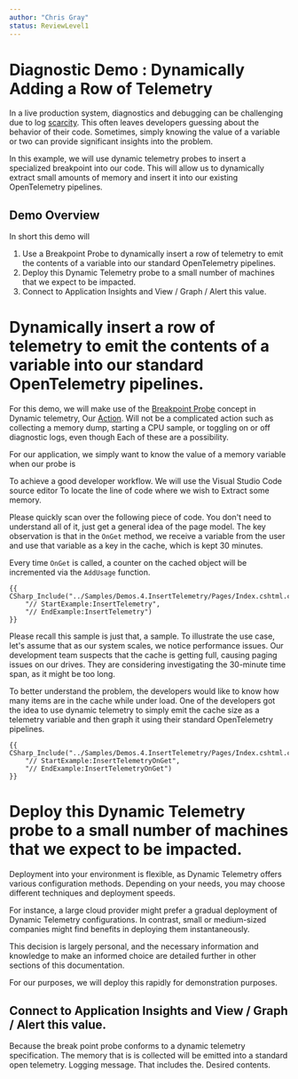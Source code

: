 ```yaml
---
author: "Chris Gray"
status: ReviewLevel1
---
```


# Diagnostic Demo : Dynamically Adding a Row of Telemetry
In a live production system, diagnostics and debugging can be challenging due to log [scarcity](./PositionPaper.ScarcityAndHumans.md). This often leaves developers guessing about the behavior of their code. Sometimes, simply knowing the value of a variable or two can provide significant insights into the problem.

In this example, we will use dynamic telemetry probes to insert a specialized breakpoint into our code. This will allow us to dynamically extract small amounts of memory and insert it into our existing OpenTelemetry pipelines.

## Demo Overview

In short this demo will

1. Use a Breakpoint Probe to dynamically insert a row of telemetry to emit the contents of a variable into our standard OpenTelemetry pipelines.
2. Deploy this Dynamic Telemetry probe to a small number of machines that we expect to be impacted.
3. Connect to Application Insights and View / Graph / Alert this value.


# Dynamically insert a row of telemetry to emit the contents of a variable into our standard OpenTelemetry pipelines.

For this demo, we will make use of the [Breakpoint Probe](./Architecture.Probe.Breakpoint.document.md) concept in Dynamic telemetry, Our [Action](./Architecture.Action.Explanation.document.md). Will not be a complicated action such as collecting a memory dump, starting a CPU sample, or toggling on or off diagnostic logs, even though Each of these are a possibility.

For our application, we simply want to know the value of a memory variable when our probe is

To achieve a good developer workflow. We will use the Visual Studio Code source editor To locate the line of code where we wish to Extract some memory.

Please quickly scan over the following piece of code. You don't need to understand all of it, just get a general idea of the page model. The key observation is that in the `OnGet` method, we receive a variable from the user and use that variable as a key in the cache, which is kept 30 minutes.

Every time `OnGet` is called, a counter on the cached object will be incremented via the `AddUsage` function.

```cdocs_include
{{ CSharp_Include("../Samples/Demos.4.InsertTelemetry/Pages/Index.cshtml.cs",
    "// StartExample:InsertTelemetry",
    "// EndExample:InsertTelemetry")
}}
```

Please recall this sample is just that, a sample. To illustrate the use case, let's assume that as our system scales, we notice performance issues. Our development team suspects that the cache is getting full, causing paging issues on our drives. They are considering investigating the 30-minute time span, as it might be too long.

To better understand the problem, the developers would like to know how many items are in the cache while under load. One of the developers got the idea to use dynamic telemetry to simply emit the cache size as a telemetry variable and then graph it using their standard OpenTelemetry pipelines.

```cdocs_include
{{ CSharp_Include("../Samples/Demos.4.InsertTelemetry/Pages/Index.cshtml.cs",
    "// StartExample:InsertTelemetryOnGet",
    "// EndExample:InsertTelemetryOnGet")
}}
```


# Deploy this Dynamic Telemetry probe to a small number of machines that we expect to be impacted.

Deployment into your environment is flexible, as Dynamic Telemetry
offers various configuration methods. Depending on your needs, you may
choose different techniques and deployment speeds.

For instance, a large cloud provider might prefer a gradual deployment
of Dynamic Telemetry configurations. In contrast, small or medium-sized
companies might find benefits in deploying them instantaneously.

This decision is largely personal, and the necessary information and
knowledge to make an informed choice are detailed further in other
sections of this documentation.

For our purposes, we will deploy this rapidly for demonstration
purposes.


## Connect to Application Insights and View / Graph / Alert this value.

Because the break point probe conforms to a dynamic telemetry specification. The memory that is is collected will be emitted into a standard open telemetry. Logging message. That includes the. Desired contents.
